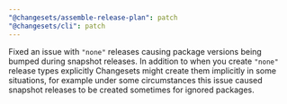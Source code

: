```yaml
---
"@changesets/assemble-release-plan": patch
"@changesets/cli": patch
---
```


Fixed an issue with `"none"` releases causing package versions being bumped during snapshot releases. In addition to when you create `"none"` release types explicitly Changesets might create them implicitly in some situations, for example under some circumstances this issue caused snapshot releases to be created sometimes for ignored packages.
